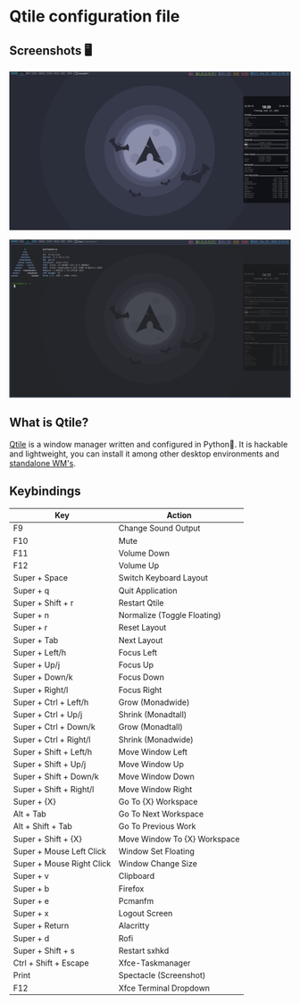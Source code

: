 # Qtile configuration file

## Screenshots 🖥️

![Qtile Screenshots](assets/Screenshot-1.png)

![Qtile Screenshots](assets/Screenshot-2.png)

## What is Qtile?

[Qtile](http://www.qtile.org/) is a window manager written and configured in Python🐍. It is hackable and lightweight, you can install it among other desktop environments and [standalone WM's](https://wiki.archlinux.org/index.php/window_manager).

## Keybindings
| Key | Action |
|---|---|
| F9 | Change Sound Output |
| F10 | Mute |
|F11 | Volume Down |
|F12 | Volume Up |
| Super + Space	| Switch Keyboard Layout |
| Super + q	| Quit Application |
| Super + Shift + r	| Restart Qtile |
| Super + n	| Normalize (Toggle Floating) |
| Super + r | Reset Layout | 
| Super + Tab | Next Layout |
| Super + Left/h | Focus Left |
| Super + Up/j | Focus Up |
| Super + Down/k | Focus Down |
| Super + Right/l | Focus Right |
| Super + Ctrl + Left/h	| Grow (Monadwide) |
| Super + Ctrl + Up/j | Shrink (Monadtall) |
| Super + Ctrl + Down/k	| Grow (Monadtall) |
| Super + Ctrl + Right/l | Shrink (Monadwide) |
| Super + Shift + Left/h | Move Window Left |
| Super + Shift + Up/j | Move Window Up |
| Super + Shift + Down/k | Move Window Down |
| Super + Shift + Right/l | Move Window Right |
| Super + {X}	| Go To {X} Workspace |
| Alt + Tab	| Go To Next Workspace |
| Alt + Shift + Tab | Go To Previous Work| space |
| Super + Shift + {X} | Move Window To {X} Workspace |
| Super + Mouse Left Click | Window Set Floating |
| Super + Mouse Right Click | Window Change Size |
| Super + v	| Clipboard |
| Super + b | Firefox |
| Super + e | Pcmanfm |
| Super + x | Logout Screen |
| Super + Return | Alacritty |
| Super + d | Rofi |
| Super + Shift + s | Restart sxhkd |
| Ctrl + Shift + Escape | Xfce-Taskmanager |
| Print	| Spectacle (Screenshot) |
| F12 |	Xfce Terminal Dropdown |

